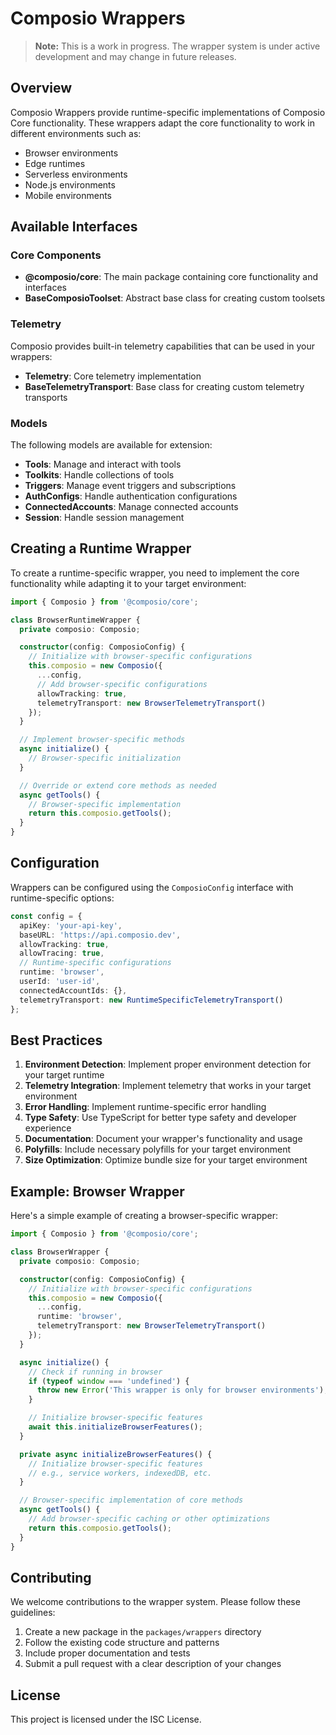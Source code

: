 # Composio Wrappers

> **Note:** This is a work in progress. The wrapper system is under active development and may change in future releases.

## Overview

Composio Wrappers provide runtime-specific implementations of Composio Core functionality. These wrappers adapt the core functionality to work in different environments such as:

- Browser environments
- Edge runtimes
- Serverless environments
- Node.js environments
- Mobile environments

## Available Interfaces

### Core Components

- **@composio/core**: The main package containing core functionality and interfaces
- **BaseComposioToolset**: Abstract base class for creating custom toolsets

### Telemetry

Composio provides built-in telemetry capabilities that can be used in your wrappers:

- **Telemetry**: Core telemetry implementation
- **BaseTelemetryTransport**: Base class for creating custom telemetry transports

### Models

The following models are available for extension:

- **Tools**: Manage and interact with tools
- **Toolkits**: Handle collections of tools
- **Triggers**: Manage event triggers and subscriptions
- **AuthConfigs**: Handle authentication configurations
- **ConnectedAccounts**: Manage connected accounts
- **Session**: Handle session management

## Creating a Runtime Wrapper

To create a runtime-specific wrapper, you need to implement the core functionality while adapting it to your target environment:

```typescript
import { Composio } from '@composio/core';

class BrowserRuntimeWrapper {
  private composio: Composio;

  constructor(config: ComposioConfig) {
    // Initialize with browser-specific configurations
    this.composio = new Composio({
      ...config,
      // Add browser-specific configurations
      allowTracking: true,
      telemetryTransport: new BrowserTelemetryTransport()
    });
  }

  // Implement browser-specific methods
  async initialize() {
    // Browser-specific initialization
  }

  // Override or extend core methods as needed
  async getTools() {
    // Browser-specific implementation
    return this.composio.getTools();
  }
}
```

## Configuration

Wrappers can be configured using the `ComposioConfig` interface with runtime-specific options:

```typescript
const config = {
  apiKey: 'your-api-key',
  baseURL: 'https://api.composio.dev',
  allowTracking: true,
  allowTracing: true,
  // Runtime-specific configurations
  runtime: 'browser',
  userId: 'user-id',
  connectedAccountIds: {},
  telemetryTransport: new RuntimeSpecificTelemetryTransport()
};
```

## Best Practices

1. **Environment Detection**: Implement proper environment detection for your target runtime
2. **Telemetry Integration**: Implement telemetry that works in your target environment
3. **Error Handling**: Implement runtime-specific error handling
4. **Type Safety**: Use TypeScript for better type safety and developer experience
5. **Documentation**: Document your wrapper's functionality and usage
6. **Polyfills**: Include necessary polyfills for your target environment
7. **Size Optimization**: Optimize bundle size for your target environment

## Example: Browser Wrapper

Here's a simple example of creating a browser-specific wrapper:

```typescript
import { Composio } from '@composio/core';

class BrowserWrapper {
  private composio: Composio;

  constructor(config: ComposioConfig) {
    // Initialize with browser-specific configurations
    this.composio = new Composio({
      ...config,
      runtime: 'browser',
      telemetryTransport: new BrowserTelemetryTransport()
    });
  }

  async initialize() {
    // Check if running in browser
    if (typeof window === 'undefined') {
      throw new Error('This wrapper is only for browser environments');
    }

    // Initialize browser-specific features
    await this.initializeBrowserFeatures();
  }

  private async initializeBrowserFeatures() {
    // Initialize browser-specific features
    // e.g., service workers, indexedDB, etc.
  }

  // Browser-specific implementation of core methods
  async getTools() {
    // Add browser-specific caching or other optimizations
    return this.composio.getTools();
  }
}
```

## Contributing

We welcome contributions to the wrapper system. Please follow these guidelines:

1. Create a new package in the `packages/wrappers` directory
2. Follow the existing code structure and patterns
3. Include proper documentation and tests
4. Submit a pull request with a clear description of your changes

## License

This project is licensed under the ISC License.
